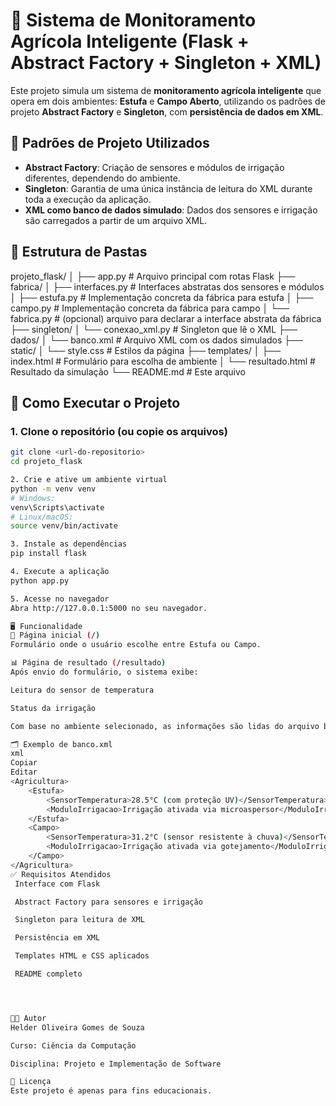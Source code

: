 # 🌱 Sistema de Monitoramento Agrícola Inteligente (Flask + Abstract Factory + Singleton + XML)

Este projeto simula um sistema de **monitoramento agrícola inteligente** que opera em dois ambientes: **Estufa** e **Campo Aberto**, utilizando os padrões de projeto **Abstract Factory** e **Singleton**, com **persistência de dados em XML**.

## 🧠 Padrões de Projeto Utilizados

- **Abstract Factory**: Criação de sensores e módulos de irrigação diferentes, dependendo do ambiente.
- **Singleton**: Garantia de uma única instância de leitura do XML durante toda a execução da aplicação.
- **XML como banco de dados simulado**: Dados dos sensores e irrigação são carregados a partir de um arquivo XML.

## 📁 Estrutura de Pastas

projeto_flask/
│
├── app.py # Arquivo principal com rotas Flask
├── fabrica/
│ ├── interfaces.py # Interfaces abstratas dos sensores e módulos
│ ├── estufa.py # Implementação concreta da fábrica para estufa
│ ├── campo.py # Implementação concreta da fábrica para campo
│ └── fabrica.py # (opcional) arquivo para declarar a interface abstrata da fábrica
├── singleton/
│ └── conexao_xml.py # Singleton que lê o XML
├── dados/
│ └── banco.xml # Arquivo XML com os dados simulados
├── static/
│ └── style.css # Estilos da página
├── templates/
│ ├── index.html # Formulário para escolha de ambiente
│ └── resultado.html # Resultado da simulação
└── README.md # Este arquivo
## 🚀 Como Executar o Projeto

### 1. Clone o repositório (ou copie os arquivos)
```bash
git clone <url-do-repositorio>
cd projeto_flask

2. Crie e ative um ambiente virtual
python -m venv venv
# Windows:
venv\Scripts\activate
# Linux/macOS:
source venv/bin/activate

3. Instale as dependências
pip install flask

4. Execute a aplicação
python app.py

5. Acesse no navegador
Abra http://127.0.0.1:5000 no seu navegador.

🖥️ Funcionalidade
🔧 Página inicial (/)
Formulário onde o usuário escolhe entre Estufa ou Campo.

📊 Página de resultado (/resultado)
Após envio do formulário, o sistema exibe:

Leitura do sensor de temperatura

Status da irrigação

Com base no ambiente selecionado, as informações são lidas do arquivo banco.xml.

🗂️ Exemplo de banco.xml
xml
Copiar
Editar
<Agricultura>
    <Estufa>
        <SensorTemperatura>28.5°C (com proteção UV)</SensorTemperatura>
        <ModuloIrrigacao>Irrigação ativada via microaspersor</ModuloIrrigacao>
    </Estufa>
    <Campo>
        <SensorTemperatura>31.2°C (sensor resistente à chuva)</SensorTemperatura>
        <ModuloIrrigacao>Irrigação ativada via gotejamento</ModuloIrrigacao>
    </Campo>
</Agricultura>
✅ Requisitos Atendidos
 Interface com Flask

 Abstract Factory para sensores e irrigação

 Singleton para leitura de XML

 Persistência em XML

 Templates HTML e CSS aplicados

 README completo




👨‍💻 Autor
Helder Oliveira Gomes de Souza

Curso: Ciência da Computação

Disciplina: Projeto e Implementação de Software

📝 Licença
Este projeto é apenas para fins educacionais.

